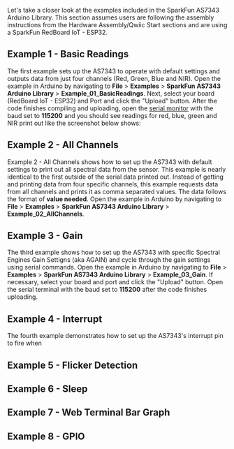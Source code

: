 Let's take a closer look at the examples included in the SparkFun AS7343 Arduino Library. This section assumes users are following the assembly instructions from the Hardware Assembly/Qwiic Start sections and are using a SparkFun RedBoard IoT - ESP32.

## Example 1 - Basic Readings

The first example sets up the AS7343 to operate with default settings and outputs data from just four channels (Red, Green, Blue and NIR). Open the example in Arduino by navigating to **File** > **Examples** > **SparkFun AS7343 Arduino Library** > **Example_01_BasicReadings**. Next, select your board (RedBoard IoT - ESP32) and Port and click the "Upload" button. After the code finishes compiling and uploading, open the [serial monitor]() with the baud set to **115200** and you should see readings for red, blue, green and NIR print out like the screenshot below shows:


## Example 2 - All Channels

Example 2 - All Channels shows how to set up the AS7343 with default settings to print out all spectral data from the sensor. This example is nearly identical to the first outside of the serial data printed out. Instead of getting and printing data from four specific channels, this example requests data from all channels and prints it as comma separated values. The data follows the format of **value needed**. Open the example in Arduino by navigating to **File** > **Examples** > **SparkFun AS7343 Arduino Library** > **Example_02_AllChannels**. 

## Example 3 - Gain

The third example shows how to set up the AS7343 with specific Spectral Engines Gain Settigns (aka AGAIN) and cycle through the gain settings using serial commands. Open the example in Arduino by navigating to **File** > **Examples** > **SparkFun AS7343 Arduino Library** > **Example_03_Gain**. If necessary, select your board and port and click the "Upload" button. Open the serial terminal with the baud set to **115200** after the code finishes uploading. 

## Example 4 - Interrupt

The fourth example demonstrates how to set up the AS7343's interrupt pin to fire when 

## Example 5 - Flicker Detection

## Example 6 - Sleep

## Example 7 - Web Terminal Bar Graph

## Example 8 - GPIO